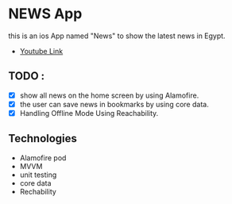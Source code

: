 # NEWS App
this is an ios App named "News" to show the latest news in Egypt.
* [Youtube Link](https://www.youtube.com/watch?v=bOZChyHu-4s)
## TODO :
- [X] show all news on the home screen by using Alamofire.
- [X] the user can save news in bookmarks by using core data.
- [X] Handling Offline Mode Using Reachability.
## Technologies
* Alamofire pod
* MVVM
* unit testing
* core data
* Rechability
